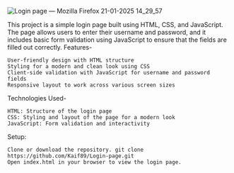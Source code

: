 

![Login page — Mozilla Firefox 21-01-2025 14_29_57](https://github.com/user-attachments/assets/10e5927e-4be1-40f4-9404-6e3f68735fbd)



This project is a simple login page built using HTML, CSS, and JavaScript. The page allows users to enter their username and password, and it includes basic form validation using JavaScript to ensure that the fields are filled out correctly.
Features-

    User-friendly design with HTML structure
    Styling for a modern and clean look using CSS
    Client-side validation with JavaScript for username and password fields
    Responsive layout to work across various screen sizes

Technologies Used-

    HTML: Structure of the login page
    CSS: Styling and layout of the page for a modern look
    JavaScript: Form validation and interactivity

Setup:

    Clone or download the repository. git clone https://github.com/Kaif89/Login-page.git
    Open index.html in your browser to view the login page.
